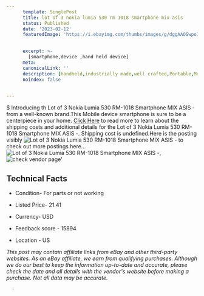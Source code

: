 ```yaml
---
      template: SinglePost
      title: lot of 3 nokia lumia 530 rm 1018 smartphone mix asis 
      status: Published
      date: '2023-02-12'
      featuredImage: 'https://i.ebayimg.com/thumbs/images/g/dggAAOSwpoJi6VX4/s-l225.jpg'
       

      excerpt: >-
        [smartphone,device ,hand held device]
      meta:
      canonicalLink: ''
      description: [handheld,industrially made,well crafted,Portable,Mobile,Compact,Convenient,Lightweight,Maneuverable,Man-portable,Miniature,Carriable,Hand-held,Light,Holdable,Transportable,Mobile device,Pocket-sized,On-the-go,Wireless,Cordless,Compact size,Convenient size, smartphone,device ,hand held device]
      noindex: false
      

---
```

$
      Introducing th Lot of 3 Nokia Lumia 530 RM-1018 Smartphone MIX ASIS - from a well-known brand.This Mobile device smartphone is sure to be a centerpiece in your home. [Click Here](https://www.ebay.com/itm/144645748373?hash=item21ad8ef695%3Ag%3AdggAAOSwpoJi6VX4&mkevt=1&mkcid=1&mkrid=711-53200-19255-0&campid=%253CePNCampaignId%253E&customid=%253CreferenceId%253E&toolid=10049) to read more to learn about the shipping costs and additional details for the Lot of 3 Nokia Lumia 530 RM-1018 Smartphone MIX ASIS -. Shipping cost is undefined.Here is the posting visibly ![Lot of 3 Nokia Lumia 530 RM-1018 Smartphone MIX ASIS -](https://i.ebayimg.com/thumbs/images/g/dggAAOSwpoJi6VX4/s-l225.jpg) to check out more postings here... ![Lot of 3 Nokia Lumia 530 RM-1018 Smartphone MIX ASIS -](https://i.ebayimg.com/images/g/dggAAOSwpoJi6VX4/s-l1600.jpg), ![check vendor page](https://origin-galleryplus.ebayimg.com/ws/web/144645748373_2_0_1/225x225.jpg,https://origin-galleryplus.ebayimg.com/ws/web/144645748373_3_0_1/225x225.jpg,https://origin-galleryplus.ebayimg.com/ws/web/144645748373_4_0_1/225x225.jpg)'

      

 ## Technical Facts 



     
      

 - Condition- For parts or not working 


      

 - Listed Price- 21.41 


      

 - Currency- USD 


      

 - Feedback score - 15894 


      

 - Location - US 


      
      

 *_This post may contain affiliate links from eBay and other third-party websites. As an eBay affiliate, we earn from qualifying purchases. Although we do our best to keep the information up-to-date and accurate, please check the date and all details with the vendor's website before making a purchase. Not all data may be accurate._*




      -
